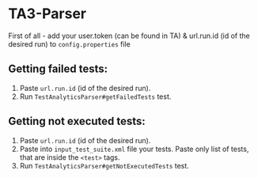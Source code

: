 # TA3-Parser

First of all - add your user.token (can be found in TA) & url.run.id (id of the desired run) to `config.properties` file

## Getting failed tests: 
1. Paste `url.run.id` (id of the desired run). 
2. Run `TestAnalyticsParser#getFailedTests` test. 

## Getting not executed tests: 
1. Paste `url.run.id` (id of the desired run). 
2. Paste into `input_test_suite.xml` file your tests. Paste only list of tests, that are inside the `<test>` tags. 
3. Run `TestAnalyticsParser#getNotExecutedTests` test. 
